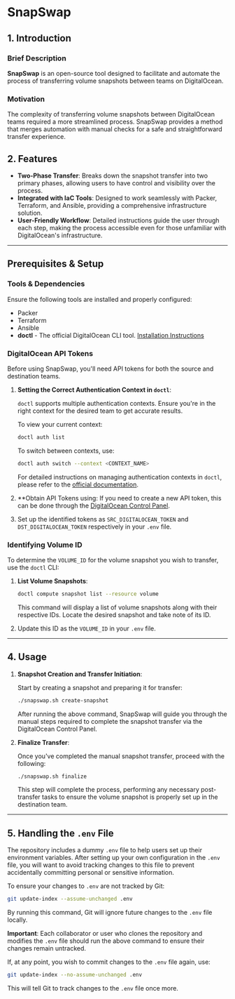 # SnapSwap

## 1. Introduction

### Brief Description
**SnapSwap** is an open-source tool designed to facilitate and automate the process of transferring volume 
snapshots between teams on DigitalOcean.

### Motivation
The complexity of transferring volume snapshots between DigitalOcean teams required a more streamlined process. SnapSwap
provides a method that merges automation with manual checks for a safe and straightforward transfer experience.

## 2. Features

- **Two-Phase Transfer**: Breaks down the snapshot transfer into two primary phases, allowing users to have control and 
  visibility over the process.
- **Integrated with IaC Tools**: Designed to work seamlessly with Packer, Terraform, and Ansible, providing a comprehensive 
  infrastructure solution.
- **User-Friendly Workflow**: Detailed instructions guide the user through each step, making the process accessible even 
  for those unfamiliar with DigitalOcean's infrastructure.

---

## Prerequisites & Setup

### Tools & Dependencies
Ensure the following tools are installed and properly configured:
- Packer
- Terraform
- Ansible
- **doctl** - The official DigitalOcean CLI tool. [Installation Instructions](https://www.digitalocean.com/docs/apis-clis/doctl/how-to/install/)

### DigitalOcean API Tokens

Before using SnapSwap, you'll need API tokens for both the source and destination teams.

1. **Setting the Correct Authentication Context in `doctl`**:

   `doctl` supports multiple authentication contexts. Ensure you're in the right context for the desired team to get accurate results.

   To view your current context:

   ```bash
   doctl auth list
   ```

   To switch between contexts, use:

   ```bash
   doctl auth switch --context <CONTEXT_NAME>
   ```

   For detailed instructions on managing authentication contexts in `doctl`, please refer to the [official documentation](https://www.digitalocean.com/docs/apis-clis/doctl/how-to/use-multiple-contexts/).

2. **Obtain API Tokens using:
   If you need to create a new API token, this can be done through the [DigitalOcean Control Panel](https://cloud.digitalocean.com/account/api/tokens).

3. Set up the identified tokens as `SRC_DIGITALOCEAN_TOKEN` and `DST_DIGITALOCEAN_TOKEN` respectively in your `.env` file.

### Identifying Volume ID

To determine the `VOLUME_ID` for the volume snapshot you wish to transfer, use the `doctl` CLI:

1. **List Volume Snapshots**:

   ```bash
   doctl compute snapshot list --resource volume
   ```

   This command will display a list of volume snapshots along with their respective IDs. Locate the desired snapshot and take note of its ID.

2. Update this ID as the `VOLUME_ID` in your `.env` file.

---
## 4. Usage

1. **Snapshot Creation and Transfer Initiation**:

   Start by creating a snapshot and preparing it for transfer:
   ```bash
   ./snapswap.sh create-snapshot
   ```

   After running the above command, SnapSwap will guide you through the manual steps required to complete the snapshot 
   transfer via the DigitalOcean Control Panel.

2. **Finalize Transfer**:

   Once you've completed the manual snapshot transfer, proceed with the following:
   ```bash
   ./snapswap.sh finalize
   ```

   This step will complete the process, performing any necessary post-transfer tasks to ensure the volume snapshot is properly 
   set up in the destination team.

---

## 5. Handling the `.env` File

The repository includes a dummy `.env` file to help users set up their environment variables. 
After setting up your own configuration in the `.env` file, you will want to avoid tracking changes to this file to 
prevent accidentally committing personal or sensitive information.

To ensure your changes to `.env` are not tracked by Git:

```bash
git update-index --assume-unchanged .env
```

By running this command, Git will ignore future changes to the `.env` file locally.

**Important**: Each collaborator or user who clones the repository and modifies the `.env` file should run the above 
command to ensure their changes remain untracked.

If, at any point, you wish to commit changes to the `.env` file again, use:

```bash
git update-index --no-assume-unchanged .env
```

This will tell Git to track changes to the `.env` file once more.




